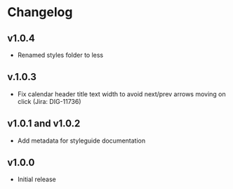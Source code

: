 # Changelog

## v1.0.4
* Renamed styles folder to less

## v.1.0.3
* Fix calendar header title text width to avoid next/prev arrows moving on click (Jira: DIG-11736)

## v1.0.1 and v1.0.2
* Add metadata for styleguide documentation

## v1.0.0
* Initial release

